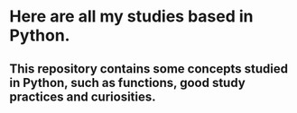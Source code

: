 # Here are all my studies based in Python.
## This repository contains some concepts studied in Python, such as functions, good study practices and curiosities.
